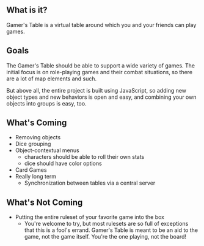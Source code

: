 ## What is it? ##

Gamer's Table is a virtual table around which you and your friends can play games.

## Goals ##

The Gamer's Table should be able to support a wide variety of games. The initial focus is on role-playing games and their combat situations, so there are a lot of map elements and such. 

But above all, the entire project is built using JavaScript, so adding new object types and new behaviors is open and easy, and combining your own objects into groups is easy, too.

## What's Coming ##

- Removing objects
- Dice grouping
- Object-contextual menus
	- characters should be able to roll their own stats
	- dice should have color options
- Card Games
- Really long term
	- Synchronization between tables via a central server

## What's Not Coming ##

- Putting the entire ruleset of your favorite game into the box
	- You're welcome to try, but most rulesets are so full of exceptions that this is a fool's errand. Gamer's Table is meant to be an aid to the game, not the game itself. You're the one playing, not the board!